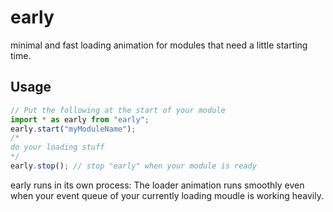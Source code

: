 # early
minimal and fast loading animation for modules that need a little starting time.

## Usage

```typescript
// Put the following at the start of your module
import * as early from "early";
early.start("myModuleName");
/*
do your loading stuff
*/
early.stop(); // stop "early" when your module is ready
```

early runs in its own process: The loader animation runs smoothly even when your event queue of your currently loading moudle is working heavily.

